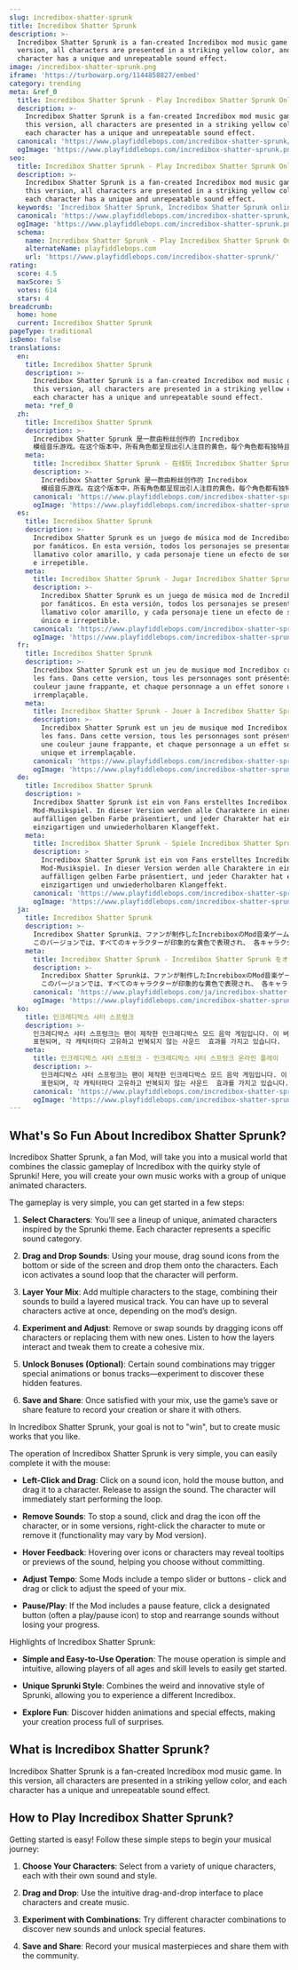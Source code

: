 ```yaml
---
slug: incredibox-shatter-sprunk
title: Incredibox Shatter Sprunk
description: >-
  Incredibox Shatter Sprunk is a fan-created Incredibox mod music game. In this
  version, all characters are presented in a striking yellow color, and each
  character has a unique and unrepeatable sound effect.
image: /incredibox-shatter-sprunk.png
iframe: 'https://turbowarp.org/1144858827/embed'
category: trending
meta: &ref_0
  title: Incredibox Shatter Sprunk - Play Incredibox Shatter Sprunk Online
  description: >-
    Incredibox Shatter Sprunk is a fan-created Incredibox mod music game. In
    this version, all characters are presented in a striking yellow color, and
    each character has a unique and unrepeatable sound effect.
  canonical: 'https://www.playfiddlebops.com/incredibox-shatter-sprunk/'
  ogImage: 'https://www.playfiddlebops.com/incredibox-shatter-sprunk.png'
seo:
  title: Incredibox Shatter Sprunk - Play Incredibox Shatter Sprunk Online
  description: >-
    Incredibox Shatter Sprunk is a fan-created Incredibox mod music game. In
    this version, all characters are presented in a striking yellow color, and
    each character has a unique and unrepeatable sound effect.
  keywords: 'Incredibox Shatter Sprunk, Incredibox Shatter Sprunk online'
  canonical: 'https://www.playfiddlebops.com/incredibox-shatter-sprunk/'
  ogImage: 'https://www.playfiddlebops.com/incredibox-shatter-sprunk.png'
  schema:
    name: Incredibox Shatter Sprunk - Play Incredibox Shatter Sprunk Online
    alternateName: playfiddlebops.com
    url: 'https://www.playfiddlebops.com/incredibox-shatter-sprunk/'
rating:
  score: 4.5
  maxScore: 5
  votes: 614
  stars: 4
breadcrumb:
  home: home
  current: Incredibox Shatter Sprunk
pageType: traditional
isDemo: false
translations:
  en:
    title: Incredibox Shatter Sprunk
    description: >-
      Incredibox Shatter Sprunk is a fan-created Incredibox mod music game. In
      this version, all characters are presented in a striking yellow color, and
      each character has a unique and unrepeatable sound effect.
    meta: *ref_0
  zh:
    title: Incredibox Shatter Sprunk
    description: >-
      Incredibox Shatter Sprunk 是一款由粉丝创作的 Incredibox
      模组音乐游戏。在这个版本中，所有角色都呈现出引人注目的黄色，每个角色都有独特且不可重复的音效。
    meta:
      title: Incredibox Shatter Sprunk - 在线玩 Incredibox Shatter Sprunk
      description: >-
        Incredibox Shatter Sprunk 是一款由粉丝创作的 Incredibox
        模组音乐游戏。在这个版本中，所有角色都呈现出引人注目的黄色，每个角色都有独特且不可重复的音效。
      canonical: 'https://www.playfiddlebops.com/incredibox-shatter-sprunk/'
      ogImage: 'https://www.playfiddlebops.com/incredibox-shatter-sprunk.png'
  es:
    title: Incredibox Shatter Sprunk
    description: >-
      Incredibox Shatter Sprunk es un juego de música mod de Incredibox creado
      por fanáticos. En esta versión, todos los personajes se presentan en un
      llamativo color amarillo, y cada personaje tiene un efecto de sonido único
      e irrepetible.
    meta:
      title: Incredibox Shatter Sprunk - Jugar Incredibox Shatter Sprunk Online
      description: >-
        Incredibox Shatter Sprunk es un juego de música mod de Incredibox creado
        por fanáticos. En esta versión, todos los personajes se presentan en un
        llamativo color amarillo, y cada personaje tiene un efecto de sonido
        único e irrepetible.
      canonical: 'https://www.playfiddlebops.com/incredibox-shatter-sprunk/'
      ogImage: 'https://www.playfiddlebops.com/incredibox-shatter-sprunk.png'
  fr:
    title: Incredibox Shatter Sprunk
    description: >-
      Incredibox Shatter Sprunk est un jeu de musique mod Incredibox créé par
      les fans. Dans cette version, tous les personnages sont présentés dans une
      couleur jaune frappante, et chaque personnage a un effet sonore unique et
      irremplaçable.
    meta:
      title: Incredibox Shatter Sprunk - Jouer à Incredibox Shatter Sprunk en Ligne
      description: >-
        Incredibox Shatter Sprunk est un jeu de musique mod Incredibox créé par
        les fans. Dans cette version, tous les personnages sont présentés dans
        une couleur jaune frappante, et chaque personnage a un effet sonore
        unique et irremplaçable.
      canonical: 'https://www.playfiddlebops.com/incredibox-shatter-sprunk/'
      ogImage: 'https://www.playfiddlebops.com/incredibox-shatter-sprunk.png'
  de:
    title: Incredibox Shatter Sprunk
    description: >
      Incredibox Shatter Sprunk ist ein von Fans erstelltes Incredibox
      Mod-Musikspiel. In dieser Version werden alle Charaktere in einer
      auffälligen gelben Farbe präsentiert, und jeder Charakter hat einen
      einzigartigen und unwiederholbaren Klangeffekt.
    meta:
      title: Incredibox Shatter Sprunk - Spiele Incredibox Shatter Sprunk Online
      description: >
        Incredibox Shatter Sprunk ist ein von Fans erstelltes Incredibox
        Mod-Musikspiel. In dieser Version werden alle Charaktere in einer
        auffälligen gelben Farbe präsentiert, und jeder Charakter hat einen
        einzigartigen und unwiederholbaren Klangeffekt.
      canonical: 'https://www.playfiddlebops.com/incredibox-shatter-sprunk/'
      ogImage: 'https://www.playfiddlebops.com/incredibox-shatter-sprunk.png'
  ja:
    title: Incredibox Shatter Sprunk
    description: >-
      Incredibox Shatter Sprunkは、ファンが制作したIncrebiboxのMod音楽ゲームです。
      このバージョンでは、すべてのキャラクターが印象的な黄色で表現され、 各キャラクターが独特で繰り返し不可能なサウンドエフェクトを持っています。
    meta:
      title: Incredibox Shatter Sprunk - Incredibox Shatter Sprunk をオンラインでプレイ
      description: >-
        Incredibox Shatter Sprunkは、ファンが制作したIncrebiboxのMod音楽ゲームです。
        このバージョンでは、すべてのキャラクターが印象的な黄色で表現され、 各キャラクターが独特で繰り返し不可能なサウンドエフェクトを持っています。
      canonical: 'https://www.playfiddlebops.com/ja/incredibox-shatter-sprunk/'
      ogImage: 'https://www.playfiddlebops.com/incredibox-shatter-sprunk.png'
  ko:
    title: 인크레디박스 샤터 스프렁크
    description: >-
      인크레디박스 샤터 스프렁크는 팬이 제작한 인크레디박스 모드 음악 게임입니다. 이 버전에서는  모든 캐릭터가 인상적인 노란색으로
      표현되며, 각 캐릭터마다 고유하고 반복되지 않는 사운드  효과를 가지고 있습니다.
    meta:
      title: 인크레디박스 샤터 스프렁크 - 인크레디박스 샤터 스프렁크 온라인 플레이
      description: >-
        인크레디박스 샤터 스프렁크는 팬이 제작한 인크레디박스 모드 음악 게임입니다. 이 버전에서는  모든 캐릭터가 인상적인 노란색으로
        표현되며, 각 캐릭터마다 고유하고 반복되지 않는 사운드  효과를 가지고 있습니다.
      canonical: 'https://www.playfiddlebops.com/incredibox-shatter-sprunk/'
      ogImage: 'https://www.playfiddlebops.com/incredibox-shatter-sprunk.png'
---
```


## What's So Fun About Incredibox Shatter Sprunk?

Incredibox Shatter Sprunk, a fan Mod, will take you into a musical world that combines the classic gameplay of Incredibox with the quirky style of Sprunki! Here, you will create your own music works with a group of unique animated characters.

The gameplay is very simple, you can get started in a few steps:

1. **Select Characters**: You’ll see a lineup of unique, animated characters inspired by the Sprunki theme. Each character represents a specific sound category.

1. **Drag and Drop Sounds**: Using your mouse, drag sound icons from the bottom or side of the screen and drop them onto the characters. Each icon activates a sound loop that the character will perform.

1. **Layer Your Mix**: Add multiple characters to the stage, combining their sounds to build a layered musical track. You can have up to several characters active at once, depending on the mod’s design.

1. **Experiment and Adjust**: Remove or swap sounds by dragging icons off characters or replacing them with new ones. Listen to how the layers interact and tweak them to create a cohesive mix.

1. **Unlock Bonuses (Optional)**: Certain sound combinations may trigger special animations or bonus tracks—experiment to discover these hidden features.

1. **Save and Share**: Once satisfied with your mix, use the game’s save or share feature to record your creation or share it with others.

In Incredibox Shatter Sprunk, your goal is not to "win", but to create music works that you like.

The operation of Incredibox Shatter Sprunk is very simple, you can easily complete it with the mouse:

- **Left-Click and Drag**: Click on a sound icon, hold the mouse button, and drag it to a character. Release to assign the sound. The character will immediately start performing the loop.

- **Remove Sounds**: To stop a sound, click and drag the icon off the character, or in some versions, right-click the character to mute or remove it (functionality may vary by Mod version).

- **Hover Feedback**: Hovering over icons or characters may reveal tooltips or previews of the sound, helping you choose without committing.

- **Adjust Tempo**: Some Mods include a tempo slider or buttons - click and drag or click to adjust the speed of your mix.

- **Pause/Play**: If the Mod includes a pause feature, click a designated button (often a play/pause icon) to stop and rearrange sounds without losing your progress.

Highlights of Incredibox Shatter Sprunk:

- **Simple and Easy-to-Use Operation**: The mouse operation is simple and intuitive, allowing players of all ages and skill levels to easily get started.

- **Unique Sprunki Style**: Combines the weird and innovative style of Sprunki, allowing you to experience a different Incredibox.

- **Explore Fun**: Discover hidden animations and special effects, making your creation process full of surprises.

## What is Incredibox Shatter Sprunk?

Incredibox Shatter Sprunk is a fan-created Incredibox mod music game. In this version, all characters are presented in a striking yellow color, and each character has a unique and unrepeatable sound effect.

## How to Play Incredibox Shatter Sprunk?

Getting started is easy! Follow these simple steps to begin your musical journey:

1. **Choose Your Characters**: Select from a variety of unique characters, each with their own sound and style.

1. **Drag and Drop**: Use the intuitive drag-and-drop interface to place characters and create music.

1. **Experiment with Combinations**: Try different character combinations to discover new sounds and unlock special features.

1. **Save and Share**: Record your musical masterpieces and share them with the community.
